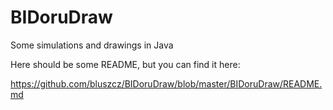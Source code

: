 BIDoruDraw
==========

Some simulations and drawings in Java

Here should be some README, but you can find it here:

https://github.com/bluszcz/BIDoruDraw/blob/master/BIDoruDraw/README.md
